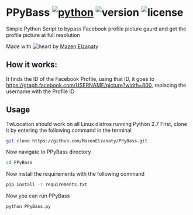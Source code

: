 # PPyBass [![python](https://img.shields.io/badge/Python-2.7-green.svg?style=style=flat-square)](https://www.python.org/downloads/) ![version](https://img.shields.io/badge/Build-Final-blue.svg) ![license](https://img.shields.io/badge/License-GPL_3-orange.svg?style=style=flat-square)

Simple Python Script to bypass Facebook profile picture gaurd and get the profile picture at full resolution 



Made with ![heart](https://cloud.githubusercontent.com/assets/4301109/16754758/82e3a63c-4813-11e6-9430-6015d98aeaab.png) by <a href=https://twitter.com/MazenElzanaty>Mazen Elzanaty</a>

## How it works:
It finds the ID of the Facebook Profile, using that ID, it goes to https://graph.facebook.com/USERNAME/picture?width=800, replacing the username with the Profile ID

## Usage
TwLocation should work on all Linux distros running Python 2.7
First, clone it by entering the following command in the terminal
``` bash
git clone https://github.com/MazenElzanaty/PPyBass.git
```
Now navigate to PPyBass directory
``` bash
cd PPyBass
```
Now install the requirements with the following command
``` bash
pip install -r requirements.txt
```
Now you can run PPyBass
``` bash
python PPyBass.py
```

